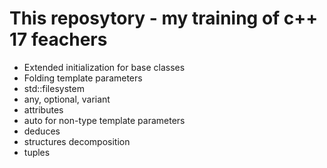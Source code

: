 # This reposytory - my training of c++ 17 feachers
<rb>

* Extended initialization for base classes
* Folding template parameters
* std::filesystem
* any, optional, variant
* attributes
* auto for non-type template  parameters
* deduces
* structures decomposition
* tuples